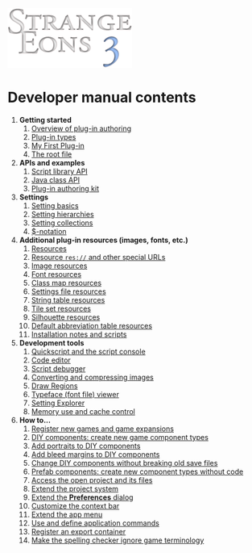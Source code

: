 ![Strange Eons 3](images/se3-header.png)

# Developer manual contents

1. **Getting started**
   1. [Overview of plug-in authoring](dm-overview.md)
   2. [Plug-in types](dm-plugin-types.md)
   3. [My First Plug-in](dm-first-plugin.md)
   4. [The root file](dm-eons-plugin.md)
2. **APIs and examples**
   1. [Script library API](dm-script-api.md)
   2. [Java class API](dm-java-api.md)
   3. [Plug-in authoring kit](dm-pak.md)
3. **Settings**
   1. [Setting basics](dm-settings.md)
   2. [Setting hierarchies](dm-setting-hierarchies.md)
   3. [Setting collections](dm-setting-collections.md)
   4. [$-notation](dm-dollar-notation.md)
4. **Additional plug-in resources (images, fonts, etc.)**
   1. [Resources](dm-resources.md)
   2. [Resource `res://` and other special URLs](dm-special-urls.md)
   3. [Image resources](dm-res-image.md)
   4. [Font resources](dm-res-font.md)
   5. [Class map resources](dm-res-classmap.md)
   6. [Settings file resources](dm-res-settings.md)
   7. [String table resources](dm-res-string-table.md)
   8. [Tile set resources](dm-res-tile-set.md)
   9. [Silhouette resources](dm-res-silhouette.md)
   10. [Default abbreviation table resources](dm-res-abbrv-table.md)
   11. [Installation notes and scripts](dm-installation.md)
5. **Development tools**
   1. [Quickscript and the script console](dm-quickscript.md)
   2. [Code editor](dm-code-editor.md)
   3. [Script debugger](dm-debugger.md)
   4. [Converting and compressing images](dm-convert-image.md)
   5. [Draw Regions](dm-draw-regions.md)
   6. [Typeface (font file) viewer](dm-type-viewer.md)
   7. [Setting Explorer](dm-setting-explorer.md)
   8. [Memory use and cache control](dm-memory.md)
6. **How to...**
   1. [Register new games and game expansions](dm-register-game.md)
   2. [DIY components: create new game component types](dm-diy.md)
   3. [Add portraits to DIY components](dm-diy-portraits.md)
   4. [Add bleed margins to DIY components](dm-diy-bleed-margins.md)
   5. [Change DIY components without breaking old save files](dm-compatibility.md)
   6. [Prefab components: create new component types without code](dm-diy-prefab.md)
   7. [Access the open project and its files](dm-project.md)
   8. [Extend the project system](dm-project-ext.md)
   9. [Extend the **Preferences** dialog](dm-preferences.md)
   10. [Customize the context bar](dm-context-bar.md)
   11. [Extend the app menu](dm-app-menu.md)
   12. [Use and define application commands](dm-app-commands.md)
   13. [Register an export container](dm-export-container.md)
   14. [Make the spelling checker ignore game terminology](dm-spelling-exclusions.md)
